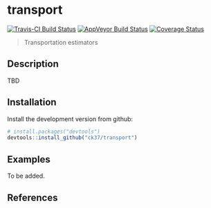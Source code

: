 
# transport

[![Travis-CI Build
Status](https://travis-ci.org/ck37/transport.svg?branch=master)](https://travis-ci.org/ck37/transport)
[![AppVeyor Build
Status](https://ci.appveyor.com/api/projects/status/github/ck37/transport?branch=master&svg=true)](https://ci.appveyor.com/project/ck37/transport)
[![Coverage
Status](https://img.shields.io/codecov/c/github/ck37/transport/master.svg)](https://codecov.io/github/ck37/transport?branch=master)

> Transportation estimators

## Description

TBD

## Installation

Install the development version from github:

``` r
# install.packages("devtools")
devtools::install_github("ck37/transport")
```

## Examples

To be added.

## References
